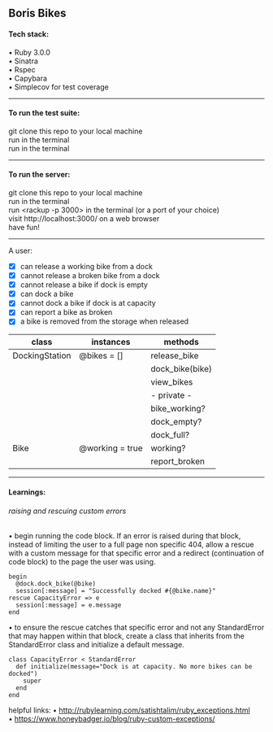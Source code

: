 ## Boris Bikes

#### Tech stack:
• Ruby 3.0.0  
• Sinatra  
• Rspec  
• Capybara  
• Simplecov for test coverage  

----
#### To run the test suite:

git clone this repo to your local machine  
run <bundle install> in the terminal  
run <bundle exec rspec> in the terminal  

----
#### To run the server:

git clone this repo to your local machine  
run <bundle install> in the terminal   
run <rackup -p 3000> in the terminal (or a port of your choice)  
visit http://localhost:3000/ on a web browser  
have fun!  

----
A user:
- [X] can release a working bike from a dock  
- [X] cannot release a broken bike from a dock  
- [X] cannot release a bike if dock is empty  
- [X] can dock a bike  
- [X] cannot dock a bike if dock is at capacity  
- [X] can report a bike as broken  
- [X] a bike is removed from the storage when released  

| class          | instances       | methods          |
|----------------|-----------------|------------------|
| DockingStation | @bikes = []     | release_bike     |
|                |                 | dock_bike(bike)  |
|                |                 | view_bikes       |
|                |                 | - private -      |
|                |                 | bike_working?    |
|                |                 | dock_empty?      |
|                |                 | dock_full?       |
| Bike           | @working = true | working?         |
|                |                 | report_broken    |


----

#### Learnings:

###### raising and rescuing custom errors
• begin running the code block. If an error is raised during that block, instead of limiting the user to a full page non specific 404, allow a rescue with a custom message for that specific error and a redirect (continuation of code block) to the page the user was using.

```
begin
  @dock.dock_bike(@bike)
  session[:message] = "Successfully docked #{@bike.name}"
rescue CapacityError => e
  session[:message] = e.message
end
```

• to ensure the rescue catches that specific error and not any StandardError that may happen within that block, create a class that inherits from the StandardError class and initialize a default message.

```
class CapacityError < StandardError
  def initialize(message="Dock is at capacity. No more bikes can be docked")
    super
  end
end
```

helpful links:
• http://rubylearning.com/satishtalim/ruby_exceptions.html  
• https://www.honeybadger.io/blog/ruby-custom-exceptions/  
